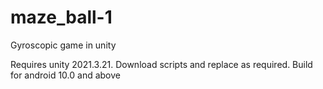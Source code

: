 # maze_ball-1
Gyroscopic game in unity

Requires unity 2021.3.21. Download scripts and replace as required. Build for android 10.0 and above
